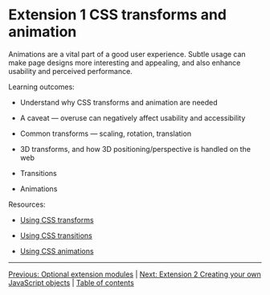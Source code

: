 # Extension 1 CSS transforms and animation

Animations are a vital part of a good user experience. Subtle usage can make page designs more interesting and appealing, and also enhance usability and perceived performance.

Learning outcomes:

- Understand why CSS transforms and animation are needed

- A caveat — overuse can negatively affect usability and accessibility

- Common transforms — scaling, rotation, translation

- 3D transforms, and how 3D positioning/perspective is handled on the web

- Transitions

- Animations

Resources:

- [Using CSS transforms](https://developer.mozilla.org/docs/Web/CSS/CSS_Transforms/Using_CSS_transforms)

- [Using CSS transitions](https://developer.mozilla.org/docs/Web/CSS/CSS_Transitions/Using_CSS_transitions)

- [Using CSS animations](https://developer.mozilla.org/docs/Web/CSS/CSS_Animations/Using_CSS_animations)

---

[Previous: Optional extension modules](/curriculum/3-extensions) | [Next: Extension 2 Creating your own JavaScript objects](/curriculum/3-extensions/2-creating-your-own-javascript-objects.md) | [Table of contents](/TOC.md)
